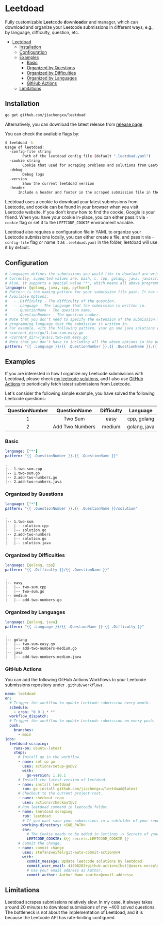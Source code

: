 # Leetdoad

Fully customizable **Leet**code **d**ownl**oad**er and manager, which can download and organize your Leetcode submissions in different ways, e.g., by language, difficulty, question, etc. 

- [Leetdoad](#leetdoad)
  - [Installation](#installation)
  - [Configuration](#configuration)
  - [Examples](#examples)
    - [Basic](#basic)
    - [Organized by Questions](#organized-by-questions)
    - [Organized by Difficulties](#organized-by-difficulties)
    - [Organized by Languages](#organized-by-languages)
    - [GitHub Actions](#github-actions)
  - [Limitations](#limitations)

## Installation

```bash
go get github.com/jiachengxu/leetdoad
```

Alternatively, you can download the latest release from [release page](https://github.com/jiachengxu/leetdoad/releases).

You can check the available flags by:

```bash
$ leetdoad -h
Usage of leetdoad:
  -config-file string
    	Path of the leetdoad config file (default ".leetdoad.yaml")
  -cookie string
    	Cookie that used for scraping problems and solutions from Leetcode website, you can either pass it from here, or set LEETCODE_COOKIE env
  -debug
    	Debug logs
  -version
    	Show the current leetdoad version
  -header
      Include a header and footer in the scraped submission file in the style of the [VSCode LeetCode extension](https://marketplace.visualstudio.com/items?itemName=LeetCode.vscode-leetcode).
```

Leetdoad uses a cookie to download your latest submissions from Leetcode, and cookie can be found in your browser when you visit Leetcode website. If you don't know how to find the cookie, Google is your friend.
When you have your cookie in-place, you can either pass it via `-cookie` flag or set it to the `LEETCODE_COOKIE` environment variable.

Leetdoad also requires a configuration file in YAML to organize your Leetcode submissions locally, you can either create a file, and pass it via `-config-file` flag or name it as `.leetdoad.yaml` in the folder, leetdoad will use it by default.

## Configuration

```yaml
# Languages defines the submissions you would like to download are written in which programming languages.
# Currently, supported values are: bash, c, cpp, golang, java, javascript, python, python3, rust, ruby, scala, swift.
# Also, it supports a special value "*", which means all above programming languages.
languages: [golang, java, cpp, python3]
# Pattern is the naming pattern for your submission file path. It has to be compatible with go template.
# Available Options:
#   - .Difficulty - The difficulty of the question.
#   - .Language - The language that the submission is written in.
#   - .QuestionName - The question name.
#   - .QuestionNumber - The question number.
# Note that you don't need to specify the extension of the submission file because that will be automatically added based on the
# programming language that the submission is written in.
# For example, with the following pattern, your go and java solutions of 1.Two Sum question will be saved as:
# <current_dir>/go/1.two-sum.easy.go
# <current_dir>/java/1.two-sum.easy.go
# Note that you don't have to including all the above options in the pattern definition. 
pattern: "{{ .Language }}/{{ .QuestionNumber }}.{{ .QuestionName }}.{{ .Difficulty }}"
```

## Examples
If you are interested in how I organize my Leetcode submissions with Leetdoad, please check [my leetcode solutions](https://github.com/jiachengxu/oj/tree/main/leetcode), and I also use [GitHub Actions](https://github.com/jiachengxu/oj/blob/main/.github/workflows/leetdoad.yaml) to periodically fetch latest submissions from Leetcode.

Let's consider the following simple example, you have solved the following Leetcode questions:

| QuestionNumber | QuestionName | Difficulty | Language |
| :---------: | :---------: | :---------: | :---------: |
| 1 | Two Sum | easy | cpp, golang |
| 2 | Add Two Numbers | medium | golang, java |

### Basic

```yaml
language: ["*"]
pattern: "{{ .QuestionNumber }}.{{ .QuestionName }}"
```

```
.
|-- 1.two-sum.cpp
|-- 1.two-sum.go
|-- 2.add-two-numbers.go
|-- 2.add-two-numbers.java
```

### Organized by Questions

```yaml
language: ["*"]
pattern: "{{ .QuestionNumber }}.{{ .QuestionName }}/solution"
```

```
.
|-- 1.two-sum
|   |-- solution.cpp
|   |-- solution.go
|-- 2.add-two-numbers
|   |-- solution.go
|   |-- solution.java
```

### Organized by Difficulties

```yaml
language: [golang, cpp]
pattern: "{{ .Difficulty }}/{{ .QuestionName }}"
```

```
.
|-- easy
|   |-- two-sum.cpp
|   |-- two-sum.go
|-- medium
|   |-- add-two-numbers.go
```

### Organized by Languages

```yaml
language: [golang, java]
pattern: "{{ .Language }}/{{ .QuestionName }}-{{ .Difficulty }}"
```

```
.
|-- golang
|   |-- two-sum-easy.go
|   |-- add-two-numbers-medium.go
|-- java
|   |-- add-two-numbers-medium.java
```

### GitHub Actions
You can add the following GitHub Actions Workflows to your Leetcode submissions repository under `.github/workflows`.

```yaml
name: leetdoad
on: 
  # Trigger the workflow to update Leetcode submission every month.
  schedule:
    - cron: "0 0 1 * *"
  workflow_dispatch:
  # Trigger the workflow to update Leetcode submission on every push.
  push:
    branches:
      - main
jobs:
  leetdoad-scraping:
    runs-on: ubuntu-latest
    steps:
      # Install go in the workflow.
      - name: set up go
        uses: actions/setup-go@v2
        with:
          go-version: 1.16.1
      # Install the latest version of leetdoad.
      - name: install leetdoad
        run: go install github.com/jiachengxu/leetdoad@latest
      # Checkout to the current project root.
      - name: checkout repo
        uses: actions/checkout@v2
      # Run leetdoad command in leetcode folder.
      - name: leetdoad scraping
        run: leetdoad
        # If you want save your submissions in a subfolder of your repo, using the `working-directory` to specify relative path, otherwise remove the following line.
        working-directory: <SUB_PATH>
        env: 
          # The Cookie needs to be added in Settings -> Secrets of your repo.
          LEETCODE_COOKIE: ${{ secrets.LEETCODE_COOKIE }}
      # Commit the change.
      - name: commit change
        uses: stefanzweifel/git-auto-commit-action@v4
        with:
          commit_message: Update leetcode solutions by leetdoad.
          commit_user_email: 41898282+github-actions[bot]@users.noreply.github.com
          # Use your email address as Author.
          commit_author: Author Name <author@email.address>
```

## Limitations
Leetdoad scrapes submissions relatively slow. In my case, it always takes around 20 minutes to download submissions of my ~400 solved questions. The bottleneck is not about the implementation of Leetdoad, and it is because the Leetcode API has rate-limiting configured.


